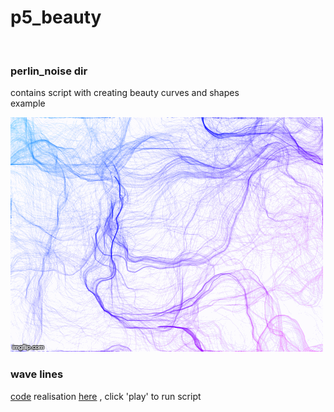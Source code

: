 # p5_beauty
</br>

### perlin_noise dir
contains script with creating beauty curves and shapes</br>
example

![](img/noise.gif)

### wave lines
[code](wave_lines/)
realisation [here](https://editor.p5js.org/callofdutz/sketches/RKsuYJEs) , click 'play' to run script